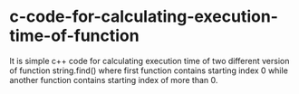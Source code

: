 # c-code-for-calculating-execution-time-of-function
It is simple  c++ code for calculating execution time of two different version of function string.find() where first function contains starting index 0 while another function contains starting index of more than 0.
